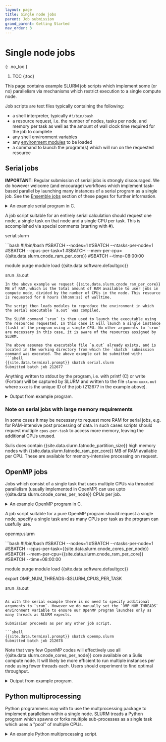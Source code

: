 ```yaml
---
layout: page
title: Single node jobs 
parent: Job submission
grand_parent: Getting Started
nav_order: 3
---
```


# Single node jobs
{: .no_toc }

1. TOC
{:toc}

This page contains example SLURM job scripts which implement some (or no) parallelism via mechanisms which restrict execution to a single compute node. 

Job scripts are text files typically containing the following:

- a shell interpreter, typically `#!/bin/bash`
- a resource request, i.e. the number of nodes, tasks per node, and memory per task as well as the amount of wall clock time required for the job to complete
- any shell environment variables
- any [environment modules](../../gettingstarted/software/modules) to be loaded
- a command to launch the program(s) which will run on the requested resource

<!-- DQ we might need a node here on charging model and node exclusivity. Will we always allocate (and charge for) a whole node to jobs which only use a fraction? --->

## Serial jobs

**IMPORTANT**: Regular submission of serial jobs is strongly discouraged. We do however welcome (and encourage) workflows which implement task-based parallel by launching many instances of a serial program as a single job. See the [Ensemble jobs](../../advanced/ensemble/) section of these pages for further information. 

<details markdown="block" class="detail">
  <summary>An example serial program in C.</summary>
A trivial serial job can be illustrated with the famous "Hello world" example in C. 

<p class="codeblock-label">hello_world.c</p>
```c 
#include <stdio.h>
int main() {
   printf("Hello World!");
   return 0;
}
``` 
This might be compiled into the executable `a.out` via:
```bash
{{site.data.terminal.prompt}} module load {{site.data.software.defaultgcc}}
{{site.data.terminal.prompt}} gcc hello_world.c
```
</details>

A job script suitable for an entirely serial calculation should request one node, a single task on that node and a single CPU per task. This is accomplished via special comments (starting with #).

<p class="codeblock-label">serial.slurm</p>
```bash
#!/bin/bash
#SBATCH --nodes=1
#SBATCH --ntasks-per-node=1
#SBATCH --cpus-per-task=1
#SBATCH --mem-per-cpu={{site.data.slurm.cnode_ram_per_core}}
#SBATCH --time=08:00:00

module purge
module load {{site.data.software.defaultgcc}}

srun ./a.out
```
In the above example we request {{site.data.slurm.cnode_ram_per_core}} MB of RAM, which is the total amount of RAM available to user jobs in compute node, divided by the number of CPUs in the node. This resource is requested for 8 hours (hh:mm:ss) of walltime.

The script then loads modules to reproduce the environment in which the serial executable `a.out` was compiled. 

The SLURM command `srun` is then used to launch the executable using the resources requested. In this case it will launch a single instance (task) of the program using a single CPU. No other arguments to `srun` are necessary in this case, it is aware of the resources assigned by SLURM.

The above assumes the executable file `a.out` already exists, and is located in the working directory from which the `sbatch` submission command was executed. The above example cat be submitted with:
```shell
{{site.data.terminal.prompt}} sbatch serial.slurm
Submitted batch job 212677
```
Anything written to stdout by the program, i.e. with printf (C) or write (Fortran) will be captured 
by SLURM and written to the file `slurm-xxxx.out` where `xxxx` is the unique ID of the job (212677 in the example above). 

<details markdown="block" class="detail">
  <summary>Output from example program.</summary>
```shell
{{site.data.terminal.prompt}} cat slurm-212677.out
Hello World!
```
</details>

### Note on serial jobs with large memory requirements

In some cases it may be necessary to request more RAM for serial jobs,  e.g. for RAM-intensive post processing of data. In such cases scripts should request multiple ``cpus-per-task`` to access more memory, leaving the additional CPUs unused.

Sulis does contain {{site.data.slurm.fatnode_partition_size}} high memory nodes with {{site.data.slurm.fatnode_ram_per_core}} MB of RAM available per CPU. These are available for memory-intensive processing on request.

## OpenMP jobs

Jobs which consist of a single task that uses multiple CPUs via threaded parallelism (usually implemented in OpenMP) can use upto {{site.data.slurm.cnode_cores_per_node}} CPUs per job.

<details markdown="block" class="detail">
  <summary>An example OpenMP program in C.</summary>
An extension of our trivial example from above. 

<p class="codeblock-label">omp_hello.c</p>
```c 
#include <stdio.h>
#include <omp.h>
int main ()  {
  int nthreads, tid;
#pragma omp parallel private(tid)
  {
    tid = omp_get_thread_num();
    printf("Hello world from thread = %d\n", tid);
    if (tid == 0) {
        nthreads = omp_get_num_threads();
        printf("Number of threads = %d\n", nthreads);
    }
  }
}
``` 
This might be compiled into the executable `a.out` via:
```bash
{{site.data.terminal.prompt}} module load {{site.data.software.defaultgcc}}
{{site.data.terminal.prompt}} gcc -fopenmp omp_hello.c
```
</details>

A job script suitable for a pure OpenMP program should request a single node, specify a single task and as many CPUs per task as the program can usefully use. 

<p class="codeblock-label">openmp.slurm</p>
```bash
#!/bin/bash
#SBATCH --nodes=1
#SBATCH --ntasks-per-node=1
#SBATCH --cpus-per-task={{site.data.slurm.cnode_cores_per_node}}
#SBATCH --mem-per-cpu={{site.data.slurm.cnode_ram_per_core}}
#SBATCH --time=08:00:00

module purge
module load {{site.data.software.defaultgcc}}

export OMP_NUM_THREADS=$SLURM_CPUS_PER_TASK

srun ./a.out
```

As with the serial example there is no need to specify additional arguments to `srun`. However we do manually set the `OMP_NUM_THREADS` environment variable to ensure our OpenMP program launches only as many threads as SLURM expects. 

Submission proceeds as per any other job script.

```shell
{{site.data.terminal.prompt}} sbatch openmp.slurm
Submitted batch job 212678
```

Note that very few OpenMP codes will effectively use all {{site.data.slurm.cnode_cores_per_node}} core available on a Sulis compute node. It will likely be more efficient to run multiple instances per node using fewer threads each. Users should experiment to find optimal throughput.

<details markdown="block" class="detail">
  <summary>Output from example program.</summary>
```shell
{{site.data.terminal.prompt}} cat slurm-212678.out
Hello world from thread = 6
Hello world from thread = 26
Hello world from thread = 32
Hello world from thread = 35
Hello world from thread = 42
Hello world from thread = 1
Hello world from thread = 2
Hello world from thread = 47
Hello world from thread = 45
Hello world from thread = 46
Hello world from thread = 4
Hello world from thread = 50
Hello world from thread = 51
Hello world from thread = 54
Hello world from thread = 7
Hello world from thread = 58
Hello world from thread = 59
Hello world from thread = 60
Hello world from thread = 61
Hello world from thread = 62
Hello world from thread = 63
Hello world from thread = 9
Hello world from thread = 66
Hello world from thread = 67
Hello world from thread = 69
Hello world from thread = 70
Hello world from thread = 72
Hello world from thread = 73
Hello world from thread = 74
Hello world from thread = 76
Hello world from thread = 79
Hello world from thread = 80
Hello world from thread = 82
Hello world from thread = 83
Hello world from thread = 84
Hello world from thread = 86
Hello world from thread = 87
Hello world from thread = 90
Hello world from thread = 89
Hello world from thread = 92
Hello world from thread = 94
Hello world from thread = 95
Hello world from thread = 98
Hello world from thread = 15
Hello world from thread = 100
Hello world from thread = 102
Hello world from thread = 16
Hello world from thread = 106
Hello world from thread = 108
Hello world from thread = 109
Hello world from thread = 110
Hello world from thread = 17
Hello world from thread = 113
Hello world from thread = 115
Hello world from thread = 117
Hello world from thread = 118
Hello world from thread = 120
Hello world from thread = 121
Hello world from thread = 123
Hello world from thread = 125
Hello world from thread = 126
Hello world from thread = 0
Hello world from thread = 25
Hello world from thread = 28
Hello world from thread = 30
Hello world from thread = 33
Hello world from thread = 38
Hello world from thread = 39
Hello world from thread = 5
Hello world from thread = 44
Hello world from thread = 48
Hello world from thread = 52
Hello world from thread = 55
Hello world from thread = 57
Hello world from thread = 65
Hello world from thread = 71
Hello world from thread = 75
Hello world from thread = 78
Hello world from thread = 14
Hello world from thread = 85
Hello world from thread = 88
Hello world from thread = 91
Hello world from thread = 96
Hello world from thread = 97
Hello world from thread = 101
Hello world from thread = 104
Hello world from thread = 18
Hello world from thread = 111
Hello world from thread = 114
Hello world from thread = 116
Hello world from thread = 119
Hello world from thread = 21
Hello world from thread = 24
Hello world from thread = 27
Hello world from thread = 29
Hello world from thread = 34
Hello world from thread = 36
Hello world from thread = 40
Hello world from thread = 41
Hello world from thread = 3
Hello world from thread = 43
Hello world from thread = 49
Hello world from thread = 53
Hello world from thread = 56
Hello world from thread = 64
Hello world from thread = 10
Hello world from thread = 68
Hello world from thread = 11
Hello world from thread = 77
Hello world from thread = 81
Hello world from thread = 127
Hello world from thread = 13
Hello world from thread = 93
Hello world from thread = 8
Hello world from thread = 99
Hello world from thread = 103
Hello world from thread = 105
Hello world from thread = 107
Hello world from thread = 112
Hello world from thread = 19
Hello world from thread = 22
Hello world from thread = 20
Hello world from thread = 122
Hello world from thread = 124
Hello world from thread = 23
Number of threads = 128
Hello world from thread = 31
Hello world from thread = 37
Hello world from thread = 12
```
</details>

## Python multiprocessing

Python programmers may with to use the multprocessing package to implement parallelism within a single node. SLURM treads a Python program which spawns or forks multiple sub-processes as a single task which uses a "pool" of multiple CPUs.

<details markdown="block" class="detail">
  <summary>An example Python multiprocessing script.</summary>
This squares the first `N` integers, distributing the work over a pool of `p` processes. 

<p class="codeblock-label">example_mp.py</p>
```python
import sys
from multiprocessing import Pool

if len(sys.argv) != 3:
    print("Usage ", argv[0]," <p> <N>")
    sys.exit()
else:
    p = int(sys.argv[1])
    N = int(sys.argv[2])
    
def f(x):
    return x*x

if __name__ == '__main__':

    # Create a list of inputs to the function f
    inputs = range(N)
    
    # Evaluate f for all inputs using a pool of processes
    with Pool(p) as my_pool:
        print(my_pool.map(f, inputs))
```
</details>

The following job script runs this example. The number of CPUs per task allocated by SLURM is passed into the Python script as the first argument and used to set the size of the multiprocessing pool equal to the number of CPUs per task allocated by SLURM. 

Note that the number of function inputs (specified by the second argument) does not need to match the size of the pool. Optimal load balancing across processors will occur when the number of inputs is a multiple of the pool size, assuming each input requires a similar amount of CPU time.

<p class="codeblock-label">multiprocessing.slurm</p>
```bash
#!/bin/bash
#SBATCH --nodes=1
#SBATCH --ntasks-per-node=1
#SBATCH --cpus-per-task={{site.data.slurm.cnode_cores_per_node}}
#SBATCH --mem-per-cpu={{site.data.slurm.cnode_ram_per_core}}
#SBATCH --time=08:00:00

module purge
module load {{site.data.software.defaultgcccore}} {{site.data.software.defaultpython}}

export p=$SLURM_CPUS_PER_TASK # Size of multiprocessing pool
export N=128                  # Number of inputs

# example_mp.py sets pool size from the first argument
srun python example_mp.py $p $N
```

A note of caution on use of the [Python subprocesses](https://docs.python.org/3/library/subprocess.html) within functions invoked by a multiprocessing pool. This may be desirable if using Python to launch multiple instances of a compiled serial program to implement an ensemble computing workflow. However the additional processes may be starved of CPU resource resulting in poor performance without specifying appropriate options to `srun`. This is discussed in more detail in the [Advanced topics](../../advanced/ensemble/subprocess/) section.

Submission proceeds as per any other job script.

```shell
{{site.data.terminal.prompt}} sbatch multiprocessing.slurm
Submitted batch job 212679
```
<details markdown="block" class="detail">
  <summary>Output from example program.</summary>
```shell
{{site.data.terminal.prompt}} cat slurm-212679.out
[0, 1, 4, 9, 16, 25, 36, 49, 64, 81, 100, 121, 144, 169, 196, 225, 256, 289, 324, 361, 400, 441, 484, 529, 576, 625, 676, 729, 784, 841, 900, 961, 1024, 1089, 1156, 1225, 1296, 1369, 1444, 1521, 1600, 1681, 1764, 1849, 1936, 2025, 2116, 2209, 2304, 2401, 2500, 2601, 2704, 2809, 2916, 3025, 3136, 3249, 3364, 3481, 3600, 3721, 3844, 3969, 4096, 4225, 4356, 4489, 4624, 4761, 4900, 5041, 5184, 5329, 5476, 5625, 5776, 5929, 6084, 6241, 6400, 6561, 6724, 6889, 7056, 7225, 7396, 7569, 7744, 7921, 8100, 8281, 8464, 8649, 8836, 9025, 9216, 9409, 9604, 9801, 10000, 10201, 10404, 10609, 10816, 11025, 11236, 11449, 11664, 11881, 12100, 12321, 12544, 12769, 12996, 13225, 13456, 13689, 13924, 14161, 14400, 14641, 14884, 15129, 15376, 15625, 15876, 16129]
```
Note that the list of outputs is ordered as per the list of inputs.
</details>

## Python joblib

Joblib is an alternative method of evaluating functions for a list of inputs in Python, with the work distributed over multiple CPUs in a node. It is included as part of the SciPy-bundle environment module. 

A particular advantage of joblib over multiprocessing is that it can be easily adapted to implement parallelism over multiple nodes in a cluster by using the [Dask](https://dask.org/) backend as discussed in the [Advanced topics](../../advanced/ensemble/joblib/) section. For now we will restrict ourselves to the standard backend which is restricted to parallelism over a single node.

<details markdown="block" class="detail">
  <summary>An example Python joblib script.</summary>
This squares the first `N` integers, distributing the work over a pool of `p` processes. 

<p class="codeblock-label">example_joblib.py</p>
```python
import sys
from joblib import Parallel, delayed

if len(sys.argv) != 3:
    print("Usage ", argv[0]," <p> <N>")
    sys.exit()
else:
    p = int(sys.argv[1])
    N = int(sys.argv[2])
    
def f(x):
    return x*x

if __name__ == '__main__':

    # Create a list of inputs to the function f
    inputs = range(N)
    
    # Associate a list of outputs with delayed calls to f
    # with p processes available to evaluate them.
    outputs = Parallel(n_jobs=p)(delayed(f(i) for i in inputs))

    # Printing the outputs will cause then to be evaluated
    print(outputs)
```
</details>

The required job script is nearly identical to the multiprocessing example above with
the addition of the SciPy-bundle module.

<p class="codeblock-label">joblib.slurm</p>
```bash
#!/bin/bash
#SBATCH --nodes=1
#SBATCH --ntasks-per-node=1
#SBATCH --cpus-per-task={{site.data.slurm.cnode_cores_per_node}}
#SBATCH --mem-per-cpu={{site.data.slurm.cnode_ram_per_core}}
#SBATCH --time=08:00:00

module purge
module load {{site.data.software.defaultfoss}} {{site.data.software.defaultscipy}}

export p=$SLURM_CPUS_PER_TASK # Value to use as n_jobs for joblib
export N=128                  # Number of inputs

# example_joblib.py sets n_jobs from the first argument
srun python example_joblib.py $p $N
```

Similar caveats apply if using subprocess within junctions evaluated in parallel via joblib. This is discussed in more detail in the [Advanced topics](../../advanced/ensemble/subprocess/) section.

Submission proceeds as per any other job script.

```shell
{{site.data.terminal.prompt}} sbatch joblib.slurm
Submitted batch job 212680
```

<details markdown="block" class="detail">
  <summary>Output from example program.</summary>
```shell
{{site.data.terminal.prompt}} cat slurm-212680.out
[0, 1, 4, 9, 16, 25, 36, 49, 64, 81, 100, 121, 144, 169, 196, 225, 256, 289, 324, 361, 400, 441, 484, 529, 576, 625, 676, 729, 784, 841, 900, 961, 1024, 1089, 1156, 1225, 1296, 1369, 1444, 1521, 1600, 1681, 1764, 1849, 1936, 2025, 2116, 2209, 2304, 2401, 2500, 2601, 2704, 2809, 2916, 3025, 3136, 3249, 3364, 3481, 3600, 3721, 3844, 3969, 4096, 4225, 4356, 4489, 4624, 4761, 4900, 5041, 5184, 5329, 5476, 5625, 5776, 5929, 6084, 6241, 6400, 6561, 6724, 6889, 7056, 7225, 7396, 7569, 7744, 7921, 8100, 8281, 8464, 8649, 8836, 9025, 9216, 9409, 9604, 9801, 10000, 10201, 10404, 10609, 10816, 11025, 11236, 11449, 11664, 11881, 12100, 12321, 12544, 12769, 12996, 13225, 13456, 13689, 13924, 14161, 14400, 14641, 14884, 15129, 15376, 15625, 15876, 16129]
```
Note that the list of outputs is ordered as per the list of inputs.
</details>


